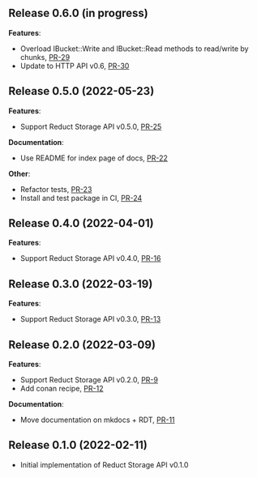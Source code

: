 ## Release 0.6.0 (in progress)

**Features**:

* Overload IBucket::Write and IBucket::Read methods to read/write by
  chunks, [PR-29](https://github.com/reduct-storage/reduct-cpp/pull/29/)
* Update to HTTP API v0.6, [PR-30](https://github.com/reduct-storage/reduct-cpp/pull/30/)

## Release 0.5.0 (2022-05-23)

**Features**:

* Support Reduct Storage API v0.5.0, [PR-25](https://github.com/reduct-storage/reduct-cpp/pull/25)

**Documentation**:

* Use README for index page of docs, [PR-22](https://github.com/reduct-storage/reduct-cpp/pull/22)

**Other**:

* Refactor tests, [PR-23](https://github.com/reduct-storage/reduct-cpp/pull/23)
* Install and test package in CI, [PR-24](https://github.com/reduct-storage/reduct-cpp/pull/24)

## Release 0.4.0 (2022-04-01)

**Features**:

* Support Reduct Storage API v0.4.0, [PR-16](https://github.com/reduct-storage/reduct-cpp/pull/16)

## Release 0.3.0 (2022-03-19)

**Features**:

* Support Reduct Storage API v0.3.0, [PR-13](https://github.com/reduct-storage/reduct-cpp/pull/13)

## Release 0.2.0 (2022-03-09)

**Features**:

* Support Reduct Storage API v0.2.0, [PR-9](https://github.com/reduct-storage/reduct-cpp/pull/9)
* Add conan recipe, [PR-12](https://github.com/reduct-storage/reduct-cpp/pull/12)

**Documentation**:

* Move documentation on mkdocs + RDT, [PR-11](https://github.com/reduct-storage/reduct-cpp/pull/11)

## Release 0.1.0 (2022-02-11)

* Initial implementation of Reduct Storage API v0.1.0
